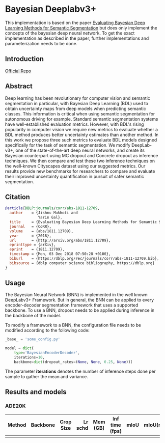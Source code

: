 # Bayesian Deeplabv3+

This implementation is based on the paper
[Evaluating Bayesian Deep Learning Methods for Semantic Segmentation](https://arxiv.org/abs/1811.12709)
but does only implement the concepts of the bayesian deep neural network.
To get the exact implementation as described in the paper,
further implementations and parameterization needs to be done.

## Introduction

<!-- [ALGORITHM] -->

<a href="https://github.com/fregu856/evaluating_bdl">Official Repo</a>

## Abstract

<!-- [ABSTRACT] -->

Deep learning has been revolutionary for computer vision and semantic segmentation in particular, with Bayesian Deep Learning (BDL) used to obtain uncertainty maps from deep models when predicting semantic classes. This information is critical when using semantic segmentation for autonomous driving for example. Standard semantic segmentation systems have well-established evaluation metrics. However, with BDL's rising popularity in computer vision we require new metrics to evaluate whether a BDL method produces better uncertainty estimates than another method. In this work we propose three such metrics to evaluate BDL models designed specifically for the task of semantic segmentation. We modify DeepLab-v3+, one of the state-of-the-art deep neural networks, and create its Bayesian counterpart using MC dropout and Concrete dropout as inference techniques. We then compare and test these two inference techniques on the well-known Cityscapes dataset using our suggested metrics. Our results provide new benchmarks for researchers to compare and evaluate their improved uncertainty quantification in pursuit of safer semantic segmentation.

## Citation

```bibtex
@article{DBLP:journals/corr/abs-1811-12709,
  author    = {Jishnu Mukhoti and
               Yarin Gal},
  title     = {Evaluating Bayesian Deep Learning Methods for Semantic Segmentation},
  journal   = {CoRR},
  volume    = {abs/1811.12709},
  year      = {2018},
  url       = {http://arxiv.org/abs/1811.12709},
  eprinttype = {arXiv},
  eprint    = {1811.12709},
  timestamp = {Mon, 03 Dec 2018 07:50:28 +0100},
  biburl    = {https://dblp.org/rec/journals/corr/abs-1811-12709.bib},
  bibsource = {dblp computer science bibliography, https://dblp.org}
}
```

## Usage

The Bayesian Neural Network (BNN) is implemented in the well known DeepLabv3+ Framework.
But in general, the BNN can be applied to every encoder-decoder segmentation framework
that uses a supported backbone.
To use a BNN, dropout needs to be applied during inference in the backbone of the model.

To modify a framework to a BNN, the configuration file needs to be modified according to the
following code:

```python
_base_ = 'some_config.py'

model = dict(
    type='BayesianEncoderDecoder',
    iterations=10,
    backbone=dict(dropout_rates=(None, None, 0.25, None)))
```

The parameter **iterations** denotes the number of inference steps done per sample to gather the
mean and variance.

## Results and models

### ADE20K

| Method | Backbone | Crop Size | Lr schd | Mem (GB) | Inf time (fps) | mIoU | mIoU(ms+flip) | config | download |
| ------ | -------- | --------- | ------: | -------- | -------------- | ---: | ------------: | ------ | -------- |
|        |          |           |         |          |                |      |               |        |          |
